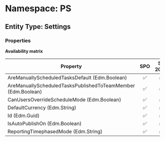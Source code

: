 # Namespace: PS

## Entity Type: Settings

### Properties

**Availability matrix**

Property | SPO | SP 2019 | SP 2016 | SP 2013
----------|:---:|:-------:|:-------:|:-------
AreManuallyScheduledTasksDefault (Edm.Boolean) | ✅ | ✅ | ❌ | ❌
AreManuallyScheduledTasksPublishedToTeamMember (Edm.Boolean) | ✅ | ✅ | ❌ | ❌
CanUsersOverrideScheduleMode (Edm.Boolean) | ✅ | ✅ | ❌ | ❌
DefaultCurrency (Edm.String) | ✅ | ✅ | ❌ | ❌
Id (Edm.Guid) | ✅ | ✅ | ❌ | ❌
IsAutoPublishOn (Edm.Boolean) | ✅ | ✅ | ❌ | ❌
ReportingTimephasedMode (Edm.String) | ✅ | ✅ | ❌ | ❌